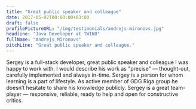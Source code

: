 ```yaml
---
title: "Great public speaker and colleague"
date: 2017-05-07T00:00:00+03:00
draft: false
profilePictureURL: "/img/testimonials/andrejs-mironovs.jpg"
headline: "Java Developer at TWINO"
fullName: "Andrejs Mironovs"
pitchLine: "Great public speaker and colleague."
---
```


Sergey is a full-stack developer, great public speaker and colleague I was happy to work with. I would describe his work as "precise" — thought-out, carefully implemented and always in-time. Sergey is a person for whom learning is a part of lifestyle. As active member of GDG Riga group he doesn’t hesitate to share his knowledge publicly. Sergey is a great team-player — responsive, reliable, ready to help and open for constructive critics.
